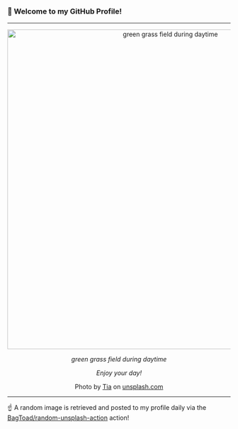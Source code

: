 ### 👋 Welcome to my GitHub Profile!

----

<div align="center">
  <img width="720" src="https://images.unsplash.com/photo-1597380371799-05188efa48a8?crop=entropy&cs=tinysrgb&fit=max&fm=jpg&ixid=M3w1NTI0OTR8MHwxfHJhbmRvbXx8fHx8fHx8fDE3MzkwODE0ODB8&ixlib=rb-4.0.3&q=80&w=1080" alt="green grass field during daytime">
  
  <em>green grass field during daytime</em>
  
  <em>Enjoy your day!</em>
  
  Photo by [Tia](null) on [unsplash.com](https://unsplash.com/)
</div>

----

☝️ A random image is retrieved and posted to my profile daily via the [BagToad/random-unsplash-action](https://github.com/BagToad/random-unsplash-action) action!
